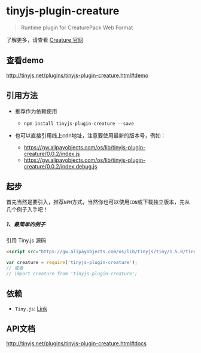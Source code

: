 # tinyjs-plugin-creature

> Runtime plugin for CreaturePack Web Format

了解更多，请查看 [Creature 官网](https://creature.kestrelmoon.com/)

## 查看demo

http://tinyjs.net/plugins/tinyjs-plugin-creature.html#demo

## 引用方法

- 推荐作为依赖使用

  - `npm install tinyjs-plugin-creature --save`

- 也可以直接引用线上cdn地址，注意要使用最新的版本号，例如：

  - https://gw.alipayobjects.com/os/lib/tinyjs-plugin-creature/0.0.2/index.js
  - https://gw.alipayobjects.com/os/lib/tinyjs-plugin-creature/0.0.2/index.debug.js

## 起步
首先当然是要引入，推荐`NPM`方式，当然你也可以使用`CDN`或下载独立版本，先从几个例子入手吧！

##### 1、最简单的例子

引用 Tiny.js 源码
``` html
<script src="https://gw.alipayobjects.com/os/lib/tinyjs/tiny/1.5.0/tiny.js"></script>
```
``` js
var creature = require('tinyjs-plugin-creature');
// 或者
// import creature from 'tinyjs-plugin-creature';
```

## 依赖
- `Tiny.js`: [Link](http://tinyjs.net/api)

## API文档

http://tinyjs.net/plugins/tinyjs-plugin-creature.html#docs
